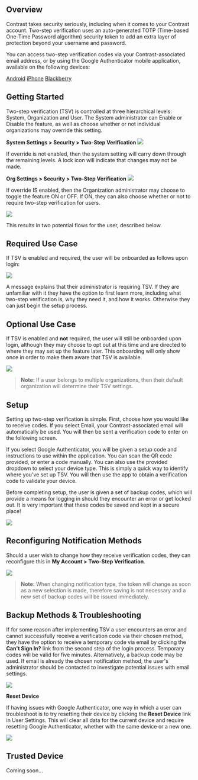 <!--
title: "Two-Step Verification"
description: "Overview and instructions for using the TSV feature"
-->

## Overview

Contrast takes security seriously, including when it comes to your Contrast account.  Two-step verification uses an auto-generated TOTP (Time-based One-Time Password algorithm) security token to add an extra layer of protection beyond your username and password.

You can access two-step verification codes via your Contrast-associated email address, or by using the Google Authenticator mobile application, available on the following devices:

[Android](https://play.google.com/store/apps/details?id=com.google.android.apps.authenticator2&hl=en)
[iPhone](https://itunes.apple.com/us/app/google-authenticator/id388497605?mt=8)
[Blackberry](https://appworld.blackberry.com/webstore/content/29401059/?lang=en&countrycode=US)


## Getting Started

Two-step verification (TSV) is controlled at three hierarchical levels: System, Organization and User.  The System administrator can Enable or Disable the feature, as well as choose whether or not individual organizations may override this setting.  

**System Settings > Security > Two-Step Verification**
<a href="assets/images/TSVSystemEnabledOverrideOff.png" rel="lightbox" title="System Settings"><img class="thumbnail" src="assets/images/TSVSystemEnabledOverrideOff.png"/></a>

If override is not enabled, then the system setting will carry down through the remaining levels. A lock icon will indicate that changes may not be made. 

**Org Settings > Security > Two-Step Verification**
<a href="assets/images/TSVOrgLocked.png" rel="lightbox" title="Locked Organization Settings"><img class="thumbnail" src="assets/images/TSVOrgLocked.png"/></a>

If override IS enabled, then the Organization administrator may choose to toggle the feature ON or OFF.  If ON, they can also choose whether or not to require two-step verification for users.

<a href="assets/images/TSVOrgEnabledRequired.png" rel="lightbox" title="Organization Settings"><img class="thumbnail" src="assets/images/TSVOrgEnabledRequired.png"/></a>

This results in two potential flows for the user, described below.


## Required Use Case

If TSV is enabled and required, the user will be onboarded as follows upon login:

<a href="assets/images/TSVOnboardReq.png" rel="lightbox" title="Required Onboarding"><img class="thumbnail" src="assets/images/TSVOnboardReq.png"/></a>

A message explains that their administrator is requiring TSV.  If they are unfamiliar with it they have the option to first learn more, including what two-step verification is, why they need it, and how it works. Otherwise they can just begin the setup process.

## Optional Use Case

If TSV is enabled and **not** required, the user will still be onboarded upon login, although they may choose to opt out at this time and are directed to where they may set up the feature later.  This onboarding will only show once in order to make them aware that TSV is available.

<a href="assets/images/TSVOnboardOpt.png" rel="lightbox" title="Optional Onboarding"><img class="thumbnail" src="assets/images/TSVOnboardOpt.png"/></a>

> **Note:** If a user belongs to multiple organizations, then their default organization will determine their TSV settings.


## Setup

Setting up two-step verification is simple.  First, choose how you would like to receive codes.  If you select Email, your Contrast-associated email will automatically be used.  You will then be sent a verification code to enter on the following screen.  

If you select Google Authenticator, you will be given a setup code and instructions to use within the application.  You can scan the QR code provided, or enter a code manually. You can also use the provided dropdown to select your device type.  This is simply a quick way to identify where you've set up TSV.  You will then use the app to obtain a verification code to validate your device.

Before completing setup, the user is given a set of backup codes, which will provide a means for logging in should they encounter an error or get locked out.  It is very important that these codes be saved and kept in a secure place!

<a href="assets/images/TSVBackupCodes.png" rel="lightbox" title="Backup Codes"><img class="thumbnail" src="assets/images/TSVBackupCodes.png"/></a>


## Reconfiguring Notification Methods

Should a user wish to change how they receive verification codes, they can reconfigure this in **My Account > Two-Step Verification**.

<a href="assets/images/TSVUserSettings.png" rel="lightbox" title="User Settings"><img class="thumbnail" src="assets/images/TSVUserSettings.png"/></a>

> **Note:** When changing notification type, the token will change as soon as a new selection is made, therefore saving is not necessary and a new set of backup codes will be issued immediately.


## Backup Methods & Troubleshooting

If for some reason after implementing TSV a user encounters an error and cannot successfully receive a verification code via their chosen method, they have the option to receive a temporary code via email by clicking the **Can't Sign In?** link from the second step of the login process. Temporary codes will be valid for five minutes. Alternatively, a backup code may be used.  If email is already the chosen notification method, the user's administrator should be contacted to investigate potential issues with email settings.

<a href="assets/images/TSVCantSignIn.png" rel="lightbox" title="Initiate A Temporary Verification Code"><img class="thumbnail" src="assets/images/TSVCantSignIn.png"/></a>

**Reset Device**

If having issues with Google Authenticator, one way in which a user can troubleshoot is to try resetting their device by clicking the **Reset Device** link in User Settings.  This will clear all data for the current device and require resetting Google Authenticator, whether with the same device or a new one.

<a href="assets/images/TSVResetDevice.png" rel="lightbox" title="Resetting Your Device in User Settings"><img class="thumbnail" src="assets/images/TSVResetDevice.png"/></a>


## Trusted Device

Coming soon...

